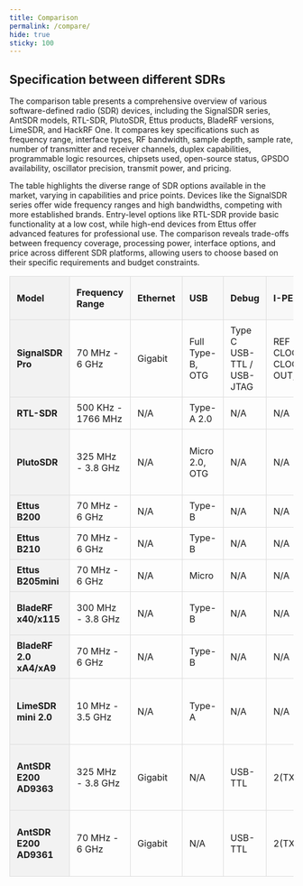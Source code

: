 ```yaml
---
title: Comparison
permalink: /compare/
hide: true
sticky: 100
---
```


## Specification between different SDRs

The comparison table presents a comprehensive overview of various software-defined radio (SDR) devices, including the SignalSDR series, AntSDR models, RTL-SDR, PlutoSDR, Ettus products, BladeRF versions, LimeSDR, and HackRF One. It compares key specifications such as frequency range, interface types, RF bandwidth, sample depth, sample rate, number of transmitter and receiver channels, duplex capabilities, programmable logic resources, chipsets used, open-source status, GPSDO availability, oscillator precision, transmit power, and pricing.

The table highlights the diverse range of SDR options available in the market, varying in capabilities and price points. Devices like the SignalSDR series offer wide frequency ranges and high bandwidths, competing with more established brands. Entry-level options like RTL-SDR provide basic functionality at a low cost, while high-end devices from Ettus offer advanced features for professional use. The comparison reveals trade-offs between frequency coverage, processing power, interface options, and price across different SDR platforms, allowing users to choose based on their specific requirements and budget constraints.

<style>
  table {
    width: 100%;
    border-collapse: collapse;
  }
  th, td {
    padding: 8px 12px;
    border: 1px solid #ddd;
    text-align: left;
  }
  th {
    background-color: #f2f2f2;
    position: sticky;
    top: 0;
    z-index: 2;
  }
  td:first-child, th:first-child {
    position: sticky;
    left: 0;
    background-color: #f2f2f2;
    z-index: 1;
  }
  table th {
    background-color: #f8f8f8;
  }
</style>

| **Model**               | **Frequency Range**    | **Ethernet** | **USB**            | **Debug**              | **I-PEX**                     | **GPIO**          | **Additional Boot Option** | **RF Bandwidth** | **Sample Depth** | **Sample Rate** | **Channels/Duplex**           | **Logic Gates**      | **Chipset** | **GPSDO**    | **Oscillator Precision**           | **Transmit Power**                         |
|---------------------|--------------------|----------|----------------|--------------------|---------------------------|---------------|------------------------|--------------|--------------|-------------|---------------------------|------------------|----------|----------|--------------------------------|----------------------------------------|
| **SignalSDR Pro**       | 70 MHz - 6 GHz     | Gigabit  | Full Type-B, OTG    | Type C USB-TTL / USB-JTAG | REF CLOCK, CLOCK OUT, TRIG | Full 40 pins  | SD Card / Flash / JTAG | 56 MHz    | 12 bits      | 61.44 MSPS  | 2 Tx / 2 Rx / Full Duplex | 85k              | AD9361   | Yes      | ~ 1 ppm                        | Up to 10 dBm (depending on frequency)  |
| **RTL-SDR**             | 500 KHz - 1766 MHz | N/A      | Type-A 2.0     | N/A                | N/A                       | N/A           | N/A                    | 3.2 MHz      | 8 bits       | 3.2 MSPS    | 0 Tx / 1 Rx / No Duplex   | N/A              | RTL2832U | No       | ~ 1 ppm                        | N/A                                    |
| **PlutoSDR**            | 325 MHz - 3.8 GHz  | N/A      | Micro 2.0, OTG | N/A                | N/A                       | N/A           | N/A                    | 20 MHz       | 12 bits      | 61.44 MSPS  | 2 Tx / 2 Rx / Full Duplex | 28k              | AD9363   | No       | ~ 20 ppm                       | Up to 6 dBm (depending on frequency)   |
| **Ettus B200**          | 70 MHz - 6 GHz     | N/A      | Type-B         | N/A                | N/A                       | Minimun pins  | N/A                    | 56 MHz    | 12 bits      | 61.44 MSPS  | 1 Tx / 1 Rx / Full Duplex | 75k              | AD9364   | External | ~2 ppm                         | 10 dBm+                                |
| **Ettus B210**          | 70 MHz - 6 GHz     | N/A      | Type-B         | N/A                | N/A                       | Minimun pins  | N/A                    | 56 MHz    | 12 bits      | 61.44 MSPS  | 2 Tx / 2 Rx / Full Duplex | 100k             | AD9361   | External | ~2 ppm                         | 10 dBm+                                |
| **Ettus B205mini**      | 70 MHz - 6 GHz     | N/A      | Micro          | N/A                | N/A                       | Minimun pins  | N/A                    | 56 MHz    | 12 bits      | 61.44 MSPS  | 1 Tx / 1 Rx / Full Duplex | 150k             | AD9364   | External | ~2 ppm                         | 10 dBm+                                |
| **BladeRF x40/x115**    | 300 MHz - 3.8 GHz  | N/A      | Type-B         | N/A                | N/A                       | Minimun pins  | N/A                    | 40 MHz       | 12 bits      | 40 MSPS     | 1 Tx / 1 Rx / Full Duplex | 40k (115k avail) | LMS6002M | No       | ~ 1 ppm                        | 6 dBm                                  |
| **BladeRF 2.0 xA4/xA9** | 70 MHz - 6 GHz     | N/A      | Type-B         | N/A                | N/A                       | Minimun pins  | N/A                    | 56 MHz       | 12 bits      | 61.44 MSPS  | 2 Tx / 2 Rx / Full Duplex | 32k (292k avail) | AD9361   | No       | ~ 1 ppm                        | 8 dBm                                  |
| **LimeSDR mini 2.0**    | 10 MHz - 3.5 GHz   | N/A      | Type-A         | N/A                | N/A                       | Minimun pins  | N/A                    | 40 MHz       | 12 bits      | 30.72 MSPS  | 1 Tx / 1 Rx / Full Duplex | 44k              | LMS7002M | No       | ~1 ppm initial, ~ 4 ppm stable | Up to 10 dBm (depending on frequency)  |
| **AntSDR E200 AD9363**  | 325 MHz - 3.8 GHz  | Gigabit  | N/A            | USB-TTL            | 2(TX2/RX2)                | Minimun pins  | SD Card                | 20 MHz       | 12 bits      | 61.44 MSPS  | 2 Tx / 2 Rx / Full Duplex | 85k              | AD9363   | No       | ~2 ppm                         | Up to 10 dBm (depending on frequency)  |
| **AntSDR E200 AD9361**  | 70 MHz - 6 GHz     | Gigabit  | N/A            | USB-TTL            | 2(TX2/RX2)                | Minimun pins  | SD Card                | 56 MHz       | 12 bits      | 61.44 MSPS  | 2 Tx / 2 Rx / Full Duplex | 85k              | AD9361   | No       | ~2 ppm                         | Up to 10 dBm (depending on frequency)  |
